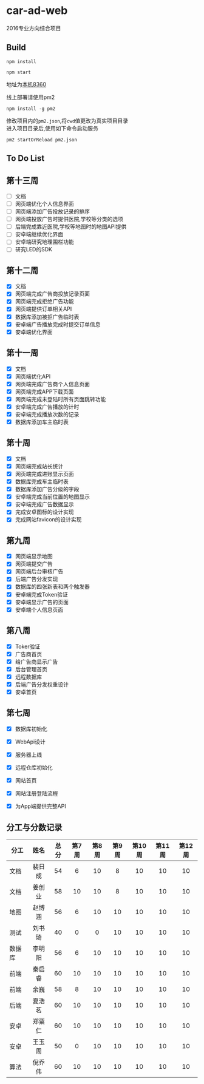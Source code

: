 # car-ad-web

2016专业方向综合项目

## Build
```
npm install

npm start
```
地址为[本机8360](http://127.0.0.1:8360)  

线上部署请使用pm2
```
npm install -g pm2
```
修改项目内的`pm2.json`,将`cwd`值更改为真实项目目录  
进入项目目录后,使用如下命令启动服务
```
pm2 startOrReload pm2.json
```

## To Do List
## 第十三周
- [ ] 文档
- [ ] 网页端优化个人信息界面
- [ ] 网页端添加广告投放记录的排序
- [ ] 网页端投放广告时提供医院,学校等分类的选项
- [ ] 后端完成靠近医院,学校等地图时的地图API提供
- [ ] 安卓端继续优化界面
- [ ] 安卓端研究地理围栏功能
- [ ] 研究LED的SDK

## 第十二周
- [x] 文档
- [x] 网页端完成广告商投放记录页面
- [x] 网页端完成拒绝广告功能
- [x] 网页端提供订单相关API
- [x] 数据库添加被拒广告临时表
- [x] 安卓端广告播放完成时提交订单信息
- [x] 安卓端优化界面

## 第十一周
- [x] 文档
- [x] 网页端优化API
- [x] 网页端完成广告商个人信息页面
- [x] 网页端完成APP下载页面
- [x] 网页端完成未登陆时所有页面跳转功能
- [x] 安卓端完成广告播放的计时
- [x] 安卓端完成播放次数的记录 
- [x] 数据库添加车主临时表

## 第十周
- [x] 文档
- [x] 网页端完成站长统计
- [x] 网页端完成进账显示页面
- [x] 数据库完成车主临时表
- [x] 数据库添加广告分级的字段
- [x] 安卓端完成当前位置的地图显示
- [x] 安卓端完成广告数据显示
- [x] 完成安卓图标的设计实现
- [x] 完成网站favicon的设计实现

## 第九周
- [x] 网页端显示地图
- [x] 网页端提交广告 
- [x] 网页端后台审核广告
- [x] 后端广告分发实现 
- [x] 数据库的四张新表和两个触发器
- [x] 安卓端完成Token验证
- [x] 安卓端显示广告的页面
- [x] 安卓端个人信息页面

## 第八周
- [x] Toker验证
- [x] 广告商首页
- [x] 给广告商显示广告
- [x] 后台管理首页
- [x] 远程数据库
- [x] 后端广告分发权重设计
- [x] 安卓首页

## 第七周
- [x] 数据库初始化
- [x] WebApi设计
- [x] 服务器上线
- [x] 远程仓库初始化
- [x] 网站首页
- [x] 网站注册登陆流程
- [x] 为App端提供完整API



## 分工与分数记录

|分工  |姓名   |总分  |第7周|第8周|第9周|第10周|第11周|第12周|
|------|:----:|:----:|:---:|:---:|:--:|:----:|:----:|:---:|
|文档  |裴日成 |54    |6    |10   |8   |10    |10    |10   |
|文档  |姜创业 |58    |10   |10   |8   |10    |10    |10   |
|地图  |赵博涵 |56    |6    |10   |10  |10    |10    |10   |
|测试  |刘书琦 |40    |0    |0    |10  |10    |10    |10   |
|数据库|李明阳 |56    |6    |10   |10  |10    |10    |10   |
|前端  |秦启睿 |60    |10   |10   |10  |10    |10    |10   |
|前端  |余巍   |58    |8    |10   |10  |10    |10    |10   |
|后端  |夏浩茗 |60    |10   |10   |10  |10    |10    |10   | 
|安卓  |郑粟仁 |60    |10   |10   |10  |10    |10    |10   |
|安卓  |王玉周 |50    |0    |10   |10  |10    |10    |10   |
|算法  |倪乔伟 |60    |10   |10   |10  |10    |10    |10   |
